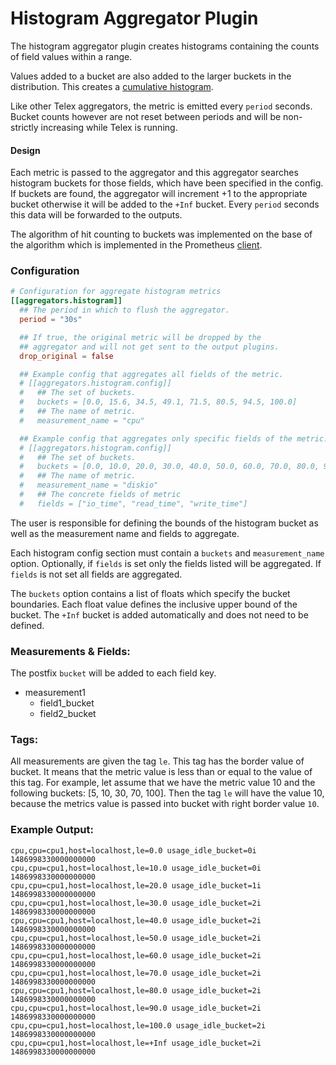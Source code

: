 # Histogram Aggregator Plugin

The histogram aggregator plugin creates histograms containing the counts of
field values within a range.

Values added to a bucket are also added to the larger buckets in the
distribution.  This creates a [cumulative histogram](https://en.wikipedia.org/wiki/Histogram#/media/File:Cumulative_vs_normal_histogram.svg).

Like other Telex aggregators, the metric is emitted every `period` seconds.
Bucket counts however are not reset between periods and will be non-strictly
increasing while Telex is running.

#### Design

Each metric is passed to the aggregator and this aggregator searches
histogram buckets for those fields, which have been specified in the
config. If buckets are found, the aggregator will increment +1 to the appropriate
bucket otherwise it will be added to the `+Inf` bucket.  Every `period`
seconds this data will be forwarded to the outputs.

The algorithm of hit counting to buckets was implemented on the base
of the algorithm which is implemented in the Prometheus
[client](https://github.com/prometheus/client_golang/blob/master/prometheus/histogram.go).

### Configuration

```toml
# Configuration for aggregate histogram metrics
[[aggregators.histogram]]
  ## The period in which to flush the aggregator.
  period = "30s"

  ## If true, the original metric will be dropped by the
  ## aggregator and will not get sent to the output plugins.
  drop_original = false

  ## Example config that aggregates all fields of the metric.
  # [[aggregators.histogram.config]]
  #   ## The set of buckets.
  #   buckets = [0.0, 15.6, 34.5, 49.1, 71.5, 80.5, 94.5, 100.0]
  #   ## The name of metric.
  #   measurement_name = "cpu"

  ## Example config that aggregates only specific fields of the metric.
  # [[aggregators.histogram.config]]
  #   ## The set of buckets.
  #   buckets = [0.0, 10.0, 20.0, 30.0, 40.0, 50.0, 60.0, 70.0, 80.0, 90.0, 100.0]
  #   ## The name of metric.
  #   measurement_name = "diskio"
  #   ## The concrete fields of metric
  #   fields = ["io_time", "read_time", "write_time"]
```

The user is responsible for defining the bounds of the histogram bucket as
well as the measurement name and fields to aggregate.

Each histogram config section must contain a `buckets` and `measurement_name`
option.  Optionally, if `fields` is set only the fields listed will be
aggregated.  If `fields` is not set all fields are aggregated.

The `buckets` option contains a list of floats which specify the bucket
boundaries.  Each float value defines the inclusive upper bound of the bucket.
The `+Inf` bucket is added automatically and does not need to be defined.

### Measurements & Fields:

The postfix `bucket` will be added to each field key.

- measurement1
    - field1_bucket
    - field2_bucket

### Tags:

All measurements are given the tag `le`. This tag has the border value of
bucket. It means that the metric value is less than or equal to the value of
this tag.  For example, let assume that we have the metric value 10 and the
following buckets: [5, 10, 30, 70, 100]. Then the tag `le` will have the value
10, because the metrics value is passed into bucket with right border value
`10`.

### Example Output:

```
cpu,cpu=cpu1,host=localhost,le=0.0 usage_idle_bucket=0i 1486998330000000000
cpu,cpu=cpu1,host=localhost,le=10.0 usage_idle_bucket=0i 1486998330000000000
cpu,cpu=cpu1,host=localhost,le=20.0 usage_idle_bucket=1i 1486998330000000000
cpu,cpu=cpu1,host=localhost,le=30.0 usage_idle_bucket=2i 1486998330000000000
cpu,cpu=cpu1,host=localhost,le=40.0 usage_idle_bucket=2i 1486998330000000000
cpu,cpu=cpu1,host=localhost,le=50.0 usage_idle_bucket=2i 1486998330000000000
cpu,cpu=cpu1,host=localhost,le=60.0 usage_idle_bucket=2i 1486998330000000000
cpu,cpu=cpu1,host=localhost,le=70.0 usage_idle_bucket=2i 1486998330000000000
cpu,cpu=cpu1,host=localhost,le=80.0 usage_idle_bucket=2i 1486998330000000000
cpu,cpu=cpu1,host=localhost,le=90.0 usage_idle_bucket=2i 1486998330000000000
cpu,cpu=cpu1,host=localhost,le=100.0 usage_idle_bucket=2i 1486998330000000000
cpu,cpu=cpu1,host=localhost,le=+Inf usage_idle_bucket=2i 1486998330000000000
```
